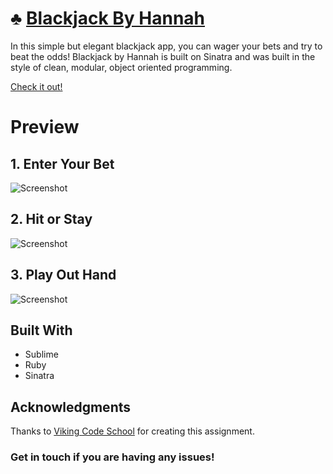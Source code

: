 # ♣️ [Blackjack By Hannah](http://blackjackbyhannah.herokuapp.com/)

 In this simple but elegant blackjack app, you can wager your bets and try to beat the odds! Blackjack by Hannah is built on Sinatra and was built in the style of clean, modular, object oriented programming.

[Check it out!](http://blackjackbyhannah.herokuapp.com/)

# Preview

## 1. Enter Your Bet
![Screenshot](screenshots/screenshot3.png)

## 2. Hit or Stay

![Screenshot](screenshots/screenshot4.png)

## 3. Play Out Hand
![Screenshot](screenshots/screenshot1.png)

## Built With

* Sublime
* Ruby
* Sinatra

## Acknowledgments
Thanks to [Viking Code School](https://github.com/vikingeducation) for creating this assignment.

### Get in touch if you are having any issues!